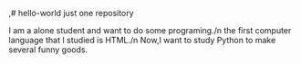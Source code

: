 ,# hello-world
just one repository

I am a alone student and want to do some programing./n
the first computer language that I studied is HTML./n
Now,I want to study Python to make several funny goods.
